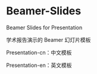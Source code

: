 # Beamer-Slides

Beamer Slides for Presentation

学术报告演示的 Beamer 幻灯片模板

Presentation-cn：中文模板

Presentation-en：英文模板
